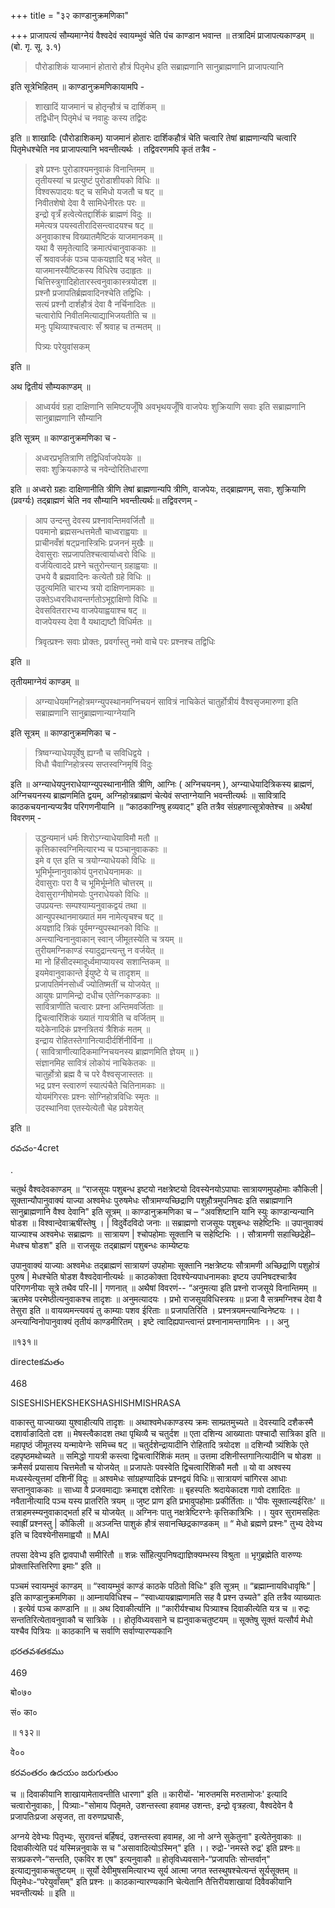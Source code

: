 +++
title = "३२ काण्डानुक्रमणिका"

+++
प्राजापत्यं सौम्यमाग्नेयं वैश्वदेवं स्वायम्भुवं चेति पंच काण्डान भवान्त ॥ तत्रादिमं प्राजापत्यकाण्डम् ॥ (बो. गृ. सू. ३.१)

> पौरोडाशिकं याजमानं होतारो हौत्रं पितृमेध इति सब्राह्मणानि सानुब्राह्मणानि प्राजापत्यानि

इति सूत्रेभिहितम् ॥ काण्डानुक्रमणिकायामपि -

> शाखादिं याजमानं च होतृन्हौत्रं च दार्शिकम् ॥  
तद्विधीन् पितृमेधं च नवाहुः कस्य तद्विदः

इति ॥ शाखादिः (पौरोडाशिकम्) याजमानं होतारः दार्शिकहौत्रं चेति चत्वारि तेषां ब्राह्मणान्यपि चत्वारि पितृमेधश्चेति नव प्राजापत्यानि भवन्तीत्यर्थः । तद्विवरणमपि कृतं तत्रैव - 

> इषे प्रश्नः पुरोडाश्यमनुवाकं विनान्तिमम् ॥  
तृतीयस्यां च प्रत्युष्टं पुरोडाशीयको विधिः ॥  
विश्वरूपादयः षट् च समिधो यजतौ च षट् ॥  
निवीतशेषो देवा वै सामिधेनीरतः परः ॥  
इन्द्रो वृत्रँ हत्वेत्येतद्दार्शिकं ब्राह्मणं विदुः ॥  
ममेत्यत्र पयस्वतीरादिसन्त्वादयश्च षट् ॥  
अनुवाकाश्च विख्यातमैष्टिकं याजमानकम् ॥  
यथा वै समृतेत्यादि क्रमात्पंचानुवाककाः ॥  
सँ श्रवावर्जकं पञ्च पाकयज्ञादि षड् भवेत् ॥  
याजमानस्यैष्टिकस्य विधिरेष उदाहृतः ॥  
चित्तिस्त्रुगादिहोतारस्त्वनुवाकास्त्रयोदश ॥  
प्रश्नौ प्रजापतिर्ब्रह्मवादिनश्चेति तद्विधिः ।  
सत्यं प्रश्नौ दार्शहौत्रं देवा वै नर्चिनादितः ॥  
चत्वारोपि निवीतमित्याद्याभिजयतीति च ॥  
मनुः पृथिव्याश्चत्वारः सँ श्रवाह च तन्मतम् ॥ 
>
> पित्र्यः परेयुवांसकम्

इति ॥

अथ द्वितीयं सौम्यकाण्डम् ॥ 

> आध्वर्यवं ग्रहा दाक्षिणानि समिष्टयजूँषि अवभृथयजूँषि वाजपेयः शुक्रियाणि सवाः इति सब्राह्मणानि सानुब्राह्मणानि सौम्यानि

इति सूत्रम् ॥ काण्डानुक्रमणिका च -

> अध्वरप्रभृतित्राणि तद्विधिर्वाजपेयके ॥  
सवाः शुक्रियकाण्डे च नवेन्दोरितिधारणा

इति ॥ अध्वरो ग्रहाः दाक्षिणानीति त्रीणि तेषां ब्राह्मणान्यपि त्रीणि, वाजपेयः, तद्ब्राह्मणम्, सवाः, शुक्रियाणि (प्रवर्ग्यः) तद्ब्राह्मणं चेति नव सौम्यानि भवन्तीत्यर्थः॥ तद्विवरणम् -

> आप उन्दन्तु देवस्य प्रश्नावन्तिमवर्जितौ ॥  
पवमानो ब्रह्मसन्धत्तमेतौ चाध्वराह्वयाः ॥  
प्राचीनवँशं षट्प्रनास्त्रिभिः प्रजननं मुखैः ॥  
देवासुराः सप्रजापतिश्चत्वार्याध्वरो विधिः ॥  
वर्जयित्वाददे प्रश्ने चतुरोन्त्यान् ग्रहाह्वयाः ॥  
उभये वै ब्रह्मवादिनः कत्येतौ ग्रहे विधिः ॥  
उदुत्यमिति चारभ्य त्रयो दाक्षिणनामकाः ॥  
उक्तेऽध्वरविधावन्तर्गतोऽभूद्दाक्षिणो विधिः ॥  
देवसवितरारभ्य वाजपेयाह्वयाश्च षट् ॥  
वाजपेयस्य देवा वै यथाद्यष्टौ विधिर्मतः ॥ 
>
> त्रिवृत्प्रश्नः सवाः प्रोक्तः, प्रवर्गास्तु नमो वाचे परः प्रश्नश्च तद्विधिः 

इति ॥

तृतीयमाग्नेयं काण्डम् ॥ 

> अग्न्याधेयमग्निहोत्रमग्न्युपस्थानमग्निचयनं सावित्रं नाचिकेतं चातुर्होत्रीयं वैश्वसृजमारुणा इति सब्राह्मणानि सानुब्राह्मणान्याग्नेयानि

इति सूत्रम् ॥ काण्डानुक्रमणिका च -

> त्रिष्वग्न्याधेयपूर्वेषु ह्यग्नौ च सविधिद्वये ।  
विधौ चैवाग्निहोत्रस्य सप्तस्वग्निमृषिं विदुः

इति ॥ अग्न्याधेयपुनराधेयाग्न्युपस्थानानीति त्रीणि, आग्निः ( अग्निचयनम् ), अग्न्याधेयादित्रिकस्य ब्राह्मणं, अग्निचयनस्य ब्राह्मणमिति द्वयम्, अग्निहोत्रब्राह्मणं चेत्येवं सप्ताग्नेयानि भवन्तीत्यर्थः ॥ सावित्रादि काठकचयनान्यप्यत्रैव परिगणनीयानि ॥ “काठकाग्निषु हव्यवाट्" इति तत्रैव संग्रहणात्सूत्रोक्तेश्च ॥ अथैषां विवरणम् -

> उद्धन्यमानं धर्मः शिरोऽग्न्याधेयाविमौ मतौ ॥  
कृत्तिकास्वग्निमित्यारभ्य च पञ्चानुवाककाः ॥  
इमे व एत इति च त्रयोग्न्याधेयको विधिः ॥  
भूमिर्भूम्नानुवाकोयं पुनराधेयनामकः ॥  
देवासुराः परा वै च भूमिर्भूम्नेति चोत्तरम् ॥  
देवासुराग्नीषोमयोः पुनराधेयको विधिः ॥  
उपप्रयन्तः सम्पश्याम्यनुवाकद्वयं तथा ॥  
आन्युपस्थानमाख्यातं मम नामेत्यृचश्च षट् ॥  
अयज्ञादि त्रिकं पूर्वमग्न्युपस्थानको विधिः ॥  
अन्त्यान्विनानुवाकान् स्वान् जीमूतस्येति च त्रयम् ॥  
तुरीयमग्निकाण्डं स्यादुद्रान्त्यन्तु न वर्जयेत् ॥  
मा नो हिंसीदस्मादूर्ध्वमाप्यायस्व सशान्तिकम् ॥  
इयमेवानुवाकान्ते ईयुष्टे ये च तादृशम् ॥  
प्रजापतिर्मनसोर्ध्वं ज्योतिष्मतीं च योजयेत् ॥  
आयुषः प्राणमिन्द्रो दधीच एतेग्निकाण्डकाः ॥  
सावित्राणीति चत्वारः प्रश्ना अन्तिमवर्जिताः ॥  
द्विचत्वारिंशिकं ख्यातं गायत्रीति च वर्जितम् ॥  
यदेकेनादिकं प्रश्नत्रितयं त्रैशिकं मतम् ॥  
इन्द्राय रोहितस्तेगानित्यादीर्दर्शिनीर्विना ॥  
( सावित्राणीत्यादिकमाग्निचयनस्य ब्राह्मणमिति ज्ञेयम् ॥ )  
संज्ञानमिह सावित्रं लोकोयं नाचिकेतकः ॥  
चातुर्होत्रो ब्रह्म वै च परे वैश्वसृजास्ततः ॥  
भद्र प्रश्न स्त्वारुणं स्यात्पंचैते चितिनामकाः ॥  
योयमंगिरसः प्रश्नः सोग्निहोत्रविधिः स्मृतः ॥  
उदस्थानिवा एतस्येत्येतौ चेह प्रवेशयेत् 

इति ॥

రవచం-4cret

.

चतुर्थ वैश्वदेवकाण्डम् ॥ “राजसूयः पशुबन्ध इष्टयो नक्षत्रेष्टयो दिवस्येनयोऽपाघाः सात्रायणमुपहोमाः कौकिली | सूक्तान्यौपानुवाक्यं याज्या अश्वमेधः पुरुषमेधः सौत्रामण्यच्छिद्राणि पशुहौत्रमुपनिषदः इति सब्राह्मणानि सानुब्राह्मणानि वैश्व देवानि" इति सूत्रम् ॥ काण्डानुक्रमणिका च – “अवशिष्टानि यानि स्युः काण्डान्यन्यानि षोडश ॥ विश्वान्देवाऋषींस्तेषु । | विदुर्वेदविदो जनाः ॥ सब्राह्मणो राजसूयः पशुबन्धः सहेष्टिभिः ॥ उपानुवाक्यं याज्याश्च अश्वमेधः सब्राह्मणः ॥ सात्रायण | श्चोपहोमाः सूक्तानि च सहेष्टिभिः ।। सौत्रामणी सहाच्छिद्रेही– मेधश्च षोडश" इति ॥ राजसूयः तद्ब्राह्मणं पशुबन्धः काम्येष्टयः

उपानुवाक्यं याज्याः अश्वमेधः तद्ब्राह्मणं सात्रायणं उपहोमाः सूक्तानि नक्षत्रेष्टयः सौत्रामणी अच्छिद्राणि पशुहोत्रं पुरुष | मेधश्चेति षोडश वैश्वदेवानीत्यर्थः ॥ काठकोक्ता दिवश्येन्यपाधनामकाः इष्टय उपनिषदश्चात्रैव परिगणनीयाः सूत्रे तथैव परि-II | गणनात् ॥ अथैषां विवरणं-- “अनुमत्या इति प्रश्नो राजसूये विनान्तिमम् ॥ ऋतमेव परमेष्ठीत्यनुवाकश्च तादृशः ॥ अनुमत्यादयः । प्रभो राजसूयविधिस्त्रयः ॥ प्रजा वै सत्रमग्निश्च देवा वै तेसुरा इति ॥ वायव्यमन्त्यवयं तु काम्याः पशव ईरिताः ॥ प्रजापतिरिति । प्रश्नत्रयमन्त्यान्विनेष्टयः ।। अन्त्यान्विनोपानुवाक्यं तृतीयं काण्डमीरितम् । इष्टे त्वादिह्यपान्त्वान्तं प्रश्नानामन्तगामिनः ।। अनु

॥१३१॥

directeకమతం

468

SISESHISHEKSHEKSHASHISHMISHRASA

वाकास्तु याज्याख्या युश्वाहीत्यपि तादृशः ॥ अथाश्वमेधकाण्डस्य क्रमः साम्प्रतमुच्यते ॥ देवस्यादि दशैकस्मै दशार्वाङादितो दश ॥ मेषस्त्वैकादश तथा पृथिव्यै च चतुर्दश ॥ एता दशिन्य आख्याताः पश्चादौ सात्रिका इति ॥ महापृष्ठं जीमूतस्य यन्मायेग्नेः समिच्च षट् ॥ चतुर्दशेन्द्रायादीनि रोहितादि त्रयोदश ॥ दशिन्यौ त्र्यंशिके एते दहपृष्ठमथोच्यते ॥ समिद्धो गायत्री कस्त्वा द्विचत्वारिंशिकं मतम् ॥ उत्तमा दशिनीस्तगानित्यादीनि च षोडश ॥ क्रमैसर्व प्रयासाय चित्तमेतौ च योजयेत् ॥ प्रजापतेः पवस्वेति द्विचत्वारिंशिकौ मतौ ॥ यो वा अश्वस्य मध्यस्येत्युत्तमां दशिनीं विदुः ॥ अश्वमेधः सांग्रहण्यादिकं प्रश्नद्वयं विधिः॥ सात्रायणं चांगिरस आधाः सप्तानुवाककाः ॥ साध्या वै प्रजवमाद्याः क्रमाद्दश दशेरिताः ॥ बृहस्पतिः श्रदायेकादश गावो दशादितः ॥ नवैतानीत्यादि पञ्च यस्य प्रातरिति त्रयम् ॥ जुष्ट प्राण इति प्रभावुपहोमाः प्रकीर्तिताः ॥ 'पीवः सूक्ताल्यईरितः' ॥ तत्राहमस्म्यनुवाकाद्भर्ता हरिं च योजयेत् ॥ अग्निनः पातु नक्षत्रेष्टिरग्नेः कृत्तिकात्रिभिः ।। युवर सुरामसहितः स्वाह्रीं प्रश्नस्तु | कौकिली ॥ अञ्जन्ति पाशुकं हौत्रं सवानच्छिद्रकाण्डकम् ॥ “ मेधो ब्रह्मणे प्रश्नः" तुभ्य देवेभ्य इति च दिवश्येनीसमाह्वयौ ॥ MAI

तपसा देवेभ्य इति द्वावपाधौ समीरितौ ॥ शन्नः साँहित्युपनिषद्याज्ञिक्यम्भस्य विश्रुता ॥ भृगुब्रह्मेति वारुण्यः प्रोक्तास्तित्तिरिणा इमाः" इति ॥

पञ्चमं स्वायम्भुवं काण्डम् ॥ “स्वायम्भुवं काण्डं काठके पठितो विधिः" इति सूत्रम् ॥ “ब्रह्माम्नायविधावृषिः" | इति काण्डानुक्रमणिका ॥ आम्नायविधिश्च – “स्वाध्यायब्राह्मणामति सह वै प्रश्न उच्यते" इति तत्रैव व्याख्यातः । इत्येवं पञ्च काण्डानि ॥ ॥ अथ दिवाकीर्त्यानि ॥ “कारीर्यश्चाथ पित्र्याश्च दिवाकीत्येति यत्र च ॥ रुद्रः सन्ततिरित्येतावनुवाकौ च सात्रिके ।। होतृविध्यवसाने च ह्यनुवाकचतुष्टयम् ॥ सूक्तेषु सूक्तं यत्सौर्य मेधो यश्चैव पित्रियः ॥ काठकानि च सर्वाणि सर्वाण्यारण्यकानि

భరతవశతకము

469

बो०७०

सं० का०

॥ १३२॥

वे००

కరవంతరం ఉదయం జరుగుతుం

च ॥ दिवाकीयानि शाखायामेतावन्तीति धारणा" इति ॥ कारीयों- 'मारुतमसि मरुतामोजः' इत्यादि चत्वारोनुवाकाः, | पित्र्याः-"सोमाय पितृमते, उशन्तस्त्वा हवामह उशन्तः, इन्द्रो वृत्रहत्वा, वैश्वदेवेन वै प्रजापतिःप्रजा असृजत, ता वरुणप्रघासैः,

अग्नये देवेभ्यः पितृभ्यः, सुरावन्तं बर्हिषदं, उशन्तस्त्वा हवामह, आ नो अग्ने सुकेतुना" इत्येतेनुवाकाः ॥ दिवाकीत्येति पदं यस्मिन्ननुवाके स च "असावादित्योऽस्मिन्" इति ।। रुद्रो-'नमस्ते रुद्र' इति प्रश्नः॥ सत्रप्रकरणे-“सन्तति, एकविर श एष" इत्यनुवाकौ ॥ होतृविध्यवसाने-“प्रजापतिः सोन्तर्वान्" इत्याद्यनुवाकचतुष्टयम् ॥ सूर्यो देवीमुषसमित्यारभ्य सूर्य आत्मा जगत स्तस्थुषश्चेत्यन्तं सूर्यसूक्तम् ॥ पितृमेधः-“परेयुवाँसम्" इति प्रश्नः ॥ काठकान्यारण्यकानि चेत्येतानि तैत्तिरीयशाखायां दिवैवकीयानि भवन्तीत्यर्थः ॥ इति ॥